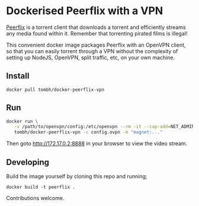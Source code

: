 # Dockerised Peerflix with a VPN

[Peerflix](https://github.com/mafintosh/peerflix) is a torrent client that downloads a torrent and efficiently
streams any media found within it. Remember that torrenting pirated films is illegal!

This convenient docker image packages Peerflix with an OpenVPN client, so that you can easily torrent through a VPN
without the complexity of setting up NodeJS, OpenVPN, split traffic, etc, on your own machine.

## Install
`docker pull tombh/docker-peerflix-vpn`

## Run

``` bash
docker run \
   -v /path/to/openvpn/config:/etc/openvpn --rm -it --cap-add=NET_ADMIN \
   tombh/docker-peerflix-vpn -c config.ovpn -m "magnet:..."
```

Then goto http://172.17.0.2:8888 in your browser to view the video stream.

## Developing

Build the image yourself by cloning this repo and running;

`docker build -t peerflix .`

Contributions welcome.
